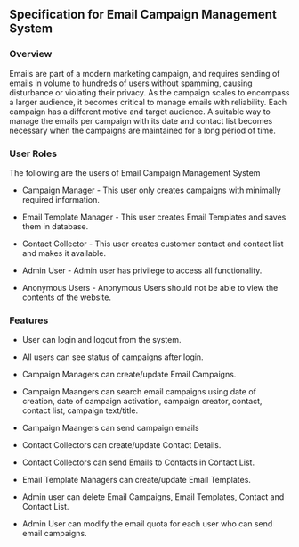 ## Specification for Email Campaign Management System

### Overview

Emails are part of a modern marketing campaign, and requires sending of emails in volume to hundreds of users without spamming, causing disturbance or violating their privacy. As the campaign scales to encompass a larger audience, it becomes critical to manage emails with reliability. Each campaign has a different motive and target audience. A suitable way to manage the emails per campaign with its date and contact list becomes necessary when the campaigns are maintained for a long period of time.

### User Roles

The following are the users of Email Campaign Management System
 
 - Campaign Manager - This user only creates campaigns with minimally required information.
 
 - Email Template Manager - This user creates Email Templates and saves them in database.
 
 - Contact Collector - This user creates customer contact and contact list and makes it available.
 
 - Admin User - Admin user has privilege to access all functionality.

 - Anonymous Users - Anonymous Users should not be able to view the contents of the website.


### Features

 - User can login and logout from the system.

 - All users can see status of campaigns after login.

 - Campaign Managers can create/update Email Campaigns.

 - Campaign Maangers can search email campaigns using date of creation, date of campaign activation, campaign creator, contact, contact list, campaign text/title.

 - Campaign Maangers can send campaign emails

 - Contact Collectors can create/update Contact Details.
 
 - Contact Collectors can send Emails to Contacts in Contact List.

 - Email Template Managers can create/update Email Templates.

 - Admin user can delete Email Campaigns, Email Templates, Contact and Contact List.

 - Admin User can modify the email quota for each user who can send email campaigns.


